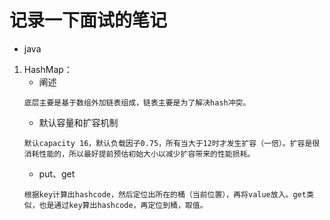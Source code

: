 # 记录一下面试的笔记
- java
1. HashMap：
    - 阐述
    ```
    底层主要是基于数组外加链表组成，链表主要是为了解决hash冲突。
    ```
    - 默认容量和扩容机制
    ```
    默认capacity 16，默认负载因子0.75，所有当大于12时才发生扩容（一倍）。扩容是很消耗性能的，所以最好提前预估初始大小以减少扩容带来的性能损耗。
    ```
    - put、get
    ```
    根据key计算出hashcode，然后定位出所在的桶（当前位置），再将value放入。get类似，也是通过key算出hashcode，再定位到桶，取值。
    ```
